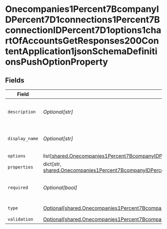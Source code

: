 # Onecompanies1Percent7BcompanyIDPercent7D1connections1Percent7BconnectionIDPercent7D1options1chartOfAccountsGetResponses200ContentApplication1jsonSchemaDefinitionsPushOptionProperty


## Fields

| Field                                                                                                                                                                                                                                                                                                                                                                                                                     | Type                                                                                                                                                                                                                                                                                                                                                                                                                      | Required                                                                                                                                                                                                                                                                                                                                                                                                                  | Description                                                                                                                                                                                                                                                                                                                                                                                                               |
| ------------------------------------------------------------------------------------------------------------------------------------------------------------------------------------------------------------------------------------------------------------------------------------------------------------------------------------------------------------------------------------------------------------------------- | ------------------------------------------------------------------------------------------------------------------------------------------------------------------------------------------------------------------------------------------------------------------------------------------------------------------------------------------------------------------------------------------------------------------------- | ------------------------------------------------------------------------------------------------------------------------------------------------------------------------------------------------------------------------------------------------------------------------------------------------------------------------------------------------------------------------------------------------------------------------- | ------------------------------------------------------------------------------------------------------------------------------------------------------------------------------------------------------------------------------------------------------------------------------------------------------------------------------------------------------------------------------------------------------------------------- |
| `description`                                                                                                                                                                                                                                                                                                                                                                                                             | *Optional[str]*                                                                                                                                                                                                                                                                                                                                                                                                           | :heavy_check_mark:                                                                                                                                                                                                                                                                                                                                                                                                        | A description of the property.                                                                                                                                                                                                                                                                                                                                                                                            |
| `display_name`                                                                                                                                                                                                                                                                                                                                                                                                            | *Optional[str]*                                                                                                                                                                                                                                                                                                                                                                                                           | :heavy_check_mark:                                                                                                                                                                                                                                                                                                                                                                                                        | The property's display name.                                                                                                                                                                                                                                                                                                                                                                                              |
| `options`                                                                                                                                                                                                                                                                                                                                                                                                                 | list[[shared.Onecompanies1Percent7BcompanyIDPercent7D1connections1Percent7BconnectionIDPercent7D1options1chartOfAccountsGetResponses200ContentApplication1jsonSchemaDefinitionsPushOptionChoice](undefined/models/shared/onecompanies1percent7bcompanyidpercent7d1connections1percent7bconnectionidpercent7d1options1chartofaccountsgetresponses200contentapplication1jsonschemadefinitionspushoptionchoice.md)]          | :heavy_minus_sign:                                                                                                                                                                                                                                                                                                                                                                                                        | N/A                                                                                                                                                                                                                                                                                                                                                                                                                       |
| `properties`                                                                                                                                                                                                                                                                                                                                                                                                              | dict[str, [shared.Onecompanies1Percent7BcompanyIDPercent7D1connections1Percent7BconnectionIDPercent7D1options1chartOfAccountsGetResponses200ContentApplication1jsonSchemaDefinitionsPushOptionProperty](undefined/models/shared/onecompanies1percent7bcompanyidpercent7d1connections1percent7bconnectionidpercent7d1options1chartofaccountsgetresponses200contentapplication1jsonschemadefinitionspushoptionproperty.md)] | :heavy_minus_sign:                                                                                                                                                                                                                                                                                                                                                                                                        | N/A                                                                                                                                                                                                                                                                                                                                                                                                                       |
| `required`                                                                                                                                                                                                                                                                                                                                                                                                                | *Optional[bool]*                                                                                                                                                                                                                                                                                                                                                                                                          | :heavy_check_mark:                                                                                                                                                                                                                                                                                                                                                                                                        | The property is required if `True`.                                                                                                                                                                                                                                                                                                                                                                                       |
| `type`                                                                                                                                                                                                                                                                                                                                                                                                                    | [Optional[shared.Onecompanies1Percent7BcompanyIDPercent7D1connections1Percent7BconnectionIDPercent7D1options1chartOfAccountsGetResponses200ContentApplication1jsonSchemaDefinitionsPushOptionType]](undefined/models/shared/onecompanies1percent7bcompanyidpercent7d1connections1percent7bconnectionidpercent7d1options1chartofaccountsgetresponses200contentapplication1jsonschemadefinitionspushoptiontype.md)          | :heavy_check_mark:                                                                                                                                                                                                                                                                                                                                                                                                        | The option type.                                                                                                                                                                                                                                                                                                                                                                                                          |
| `validation`                                                                                                                                                                                                                                                                                                                                                                                                              | [Optional[shared.Onecompanies1Percent7BcompanyIDPercent7D1connections1Percent7BconnectionIDPercent7D1options1chartOfAccountsGetResponses200ContentApplication1jsonSchemaDefinitionsPushValidationInfo]](undefined/models/shared/onecompanies1percent7bcompanyidpercent7d1connections1percent7bconnectionidpercent7d1options1chartofaccountsgetresponses200contentapplication1jsonschemadefinitionspushvalidationinfo.md)  | :heavy_minus_sign:                                                                                                                                                                                                                                                                                                                                                                                                        | N/A                                                                                                                                                                                                                                                                                                                                                                                                                       |